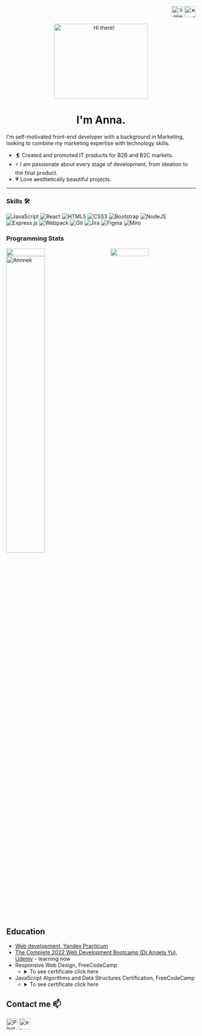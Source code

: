 <p align="right">
    <a href="https://www.linkedin.com/in/anna-nekhorosheva/"><img align="" src="https://img.shields.io/badge/linkedin-%230077B5.svg?style=for-the-badge&logo=linkedin&logoColor=white" alt="linkedin" height="30" /></a>
    <a href="mailto:nekhorosheva.ann@gmail.com"> <img align="" src="https://img.shields.io/badge/Gmail-D14836?style=for-the-badge&logo=gmail&logoColor=white" alt="e-mail" height="30"/> </a>
</p>
<div align="center">
  <img src="https://media1.giphy.com/media/kFUezYvRCwweoRfc6f/giphy.gif?cid=ecf05e47mol24l2a0s6zx10q9717nnqpkpwfnumxn3l59kxp&rid=giphy.gif&ct=s" alt="Hi there!" width="250" height="200">  
<h1 align="center">I'm Anna.</h1>
</div>

I'm self-motivated front-end developer with a background in Marketing, looking to combine my marketing expertise with technology skills.

- 🏄‍ Created and promoted IT products for B2B and B2C markets.
- ⚡ I am passionate about every stage of development, from ideation to the final product.
- 💗 Love aesthetically beautiful projects.

---

### Skills 🛠️

![JavaScript](https://img.shields.io/badge/javascript-%23323330.svg?style=for-the-badge&logo=javascript&logoColor=%23F7DF1E)
![React](https://img.shields.io/badge/react-%2320232a.svg?style=for-the-badge&logo=react&logoColor=%2361DAFB)
![HTML5](https://img.shields.io/badge/html5-%23E34F26.svg?style=for-the-badge&logo=html5&logoColor=white)
![CSS3](https://img.shields.io/badge/css3-%231572B6.svg?style=for-the-badge&logo=css3&logoColor=white)
![Bootstrap](https://img.shields.io/badge/bootstrap-%23563D7C.svg?style=for-the-badge&logo=bootstrap&logoColor=white)
![NodeJS](https://img.shields.io/badge/node.js-6DA55F?style=for-the-badge&logo=node.js&logoColor=white)
![Express.js](https://img.shields.io/badge/express.js-%23404d59.svg?style=for-the-badge&logo=express&logoColor=%2361DAFB)
![Webpack](https://img.shields.io/badge/webpack-%238DD6F9.svg?style=for-the-badge&logo=webpack&logoColor=black)
![Git](https://img.shields.io/badge/git-%23F05033.svg?style=for-the-badge&logo=git&logoColor=white)
![Jira](https://img.shields.io/badge/jira-%230A0FFF.svg?style=for-the-badge&logo=jira&logoColor=white)
![Figma](https://img.shields.io/badge/figma-%23F24E1E.svg?style=for-the-badge&logo=figma&logoColor=white)
![Miro]('/../images/miro.png')

<!-- ![TypeScript](https://img.shields.io/badge/typescript-%23007ACC.svg?style=for-the-badge&logo=typescript&logoColor=white) -->

### Programming Stats

<div style="display: flex; justify-content: space-between; width: 100%">
  <img width="45%" src="https://github-readme-stats.vercel.app/api/top-langs?username=Annnek&show_icons=true&locale=en&layout=compact">
  <img width="45%" src="https://github-readme-stats.vercel.app/api?username=Annnek&show_icons=true&locale=en">
</div>

<img width="45%" src="https://github-readme-streak-stats.herokuapp.com/?user=Annnek&" alt="Annnek" />

## Education

<ul>
 <li><a href="https://practicum.yandex.ru/web/" target="_blank">Web development, Yandex Practicum</a></li>
 <li><a href="https://www.udemy.com/course/the-complete-web-development-bootcamp/" target="_blank">The Complete 2022 Web Development Bootcamp (Dr.Angela Yu), Udemy</a> - learning now</li>
 <li>Responsive Web Design, FreeCodeCamp
   <ul>
     <li><details><summary>To see certificate click here</summary>
       <a href="https://www.freecodecamp.org/certification/Annnek/responsive-web-design" target="_blank">https://www.freecodecamp.org/certification/Annnek/responsive-web-design</a>
       </details>
     </li>
   </ul> 
 </li>
 <li>JavaScript Algorithms and Data Structures Certification, FreeCodeCamp
   <ul>
     <li><details><summary>To see certificate click here</summary>
         <a href="https://www.freecodecamp.org/certification/Annnek/javascript-algorithms-and-data-structures" target="_blank">https://www.freecodecamp.org/certification/Annnek/javascript-algorithms-and-data-structures</a>
         </details>
     </li>
   </ul> 
 </li>
</ul>          
  
## Contact me 📫
<p align="left">
  <a href="https://www.linkedin.com/in/anna-nekhorosheva/"><img align="" src="https://img.shields.io/badge/linkedin-%230077B5.svg?style=for-the-badge&logo=linkedin&logoColor=white" alt="Photo Anna" height="30" /></a>
  <a href="mailto:nekhorosheva.ann@gmail.com"> <img align="" src="https://img.shields.io/badge/Gmail-D14836?style=for-the-badge&logo=gmail&logoColor=white" alt="e-mail" height="30"/> </a>
</p>

<!-- <h3>My projects</h3>

<table border="1">
  <tr>
    <th>Project</th>
    <th width="35%">Preview</th>
  </tr> -->
  <!-- Company's blog -->
  <!-- <tr>
    <td>
      <h3 style="color: blue">Company's blog</h3>
      <p><strong>Tools: Html/CSS, Flexbox, Variables</strong></p>
      <p>Company's blog is designed to attract and retain potential customers. My tasks:</p>
      <ul>
        <li>Development and adaptive layout of the blog user interface;</li>
        <li>Assistance with setting up blog integration with CMS Wordpress;</li>
        <li>Setting animation when hovering over the article image and menu;</li>
        <li>Content management.</li>
      </ul>  
      <p>This is a working project, I haven’t saved the code.</p>
      <p>You can see the result <a href="/images/blog.jpg" target="_blank">here</a> or you can click on the image on the right.</p>        
    </td>
    <td>
      <p>Click preview</p>
      <a href="/images/blog.jpg" target="_blank"><img src ="./images/blog_small.jpg" alt="blog preview"></a>
    </td>
  </tr> -->
  <!-- Feedback form     -->
  <!-- <tr>
    <td>
      <h3 style="color: blue">Feedback form</h3>
      <p><strong>Tools: Html/Css, CSS-Flexbox, CSS-Variables </strong></p>
      <p>Client's personal account: an internal tool for customer retention and growth of loyalty to the company, where clients see how their property is being sold. The feedback form allows the customer to quickly report a problem or thank the company.</p>
      <p>Details of this project can be read <a href="https://vc.ru/tribuna/245607-lichnyy-kabinet-klienta-kak-instrument-prodazh-kakoy-funkcional-rabotaet"> in the article on my blog in VC </a></p>
      <p>My tasks:</p>
      <ul>
        <li>Development and adaptive layout of two html/css blocks - 'Report a problem' and 'Leave feedback';</li>
        <li>Programming open/close modal pop-up;</li>
        <li>Setting up sending the entered data to the mail of the head of the sales and marketing departments;</li>
      </ul>
      <p>The functions of the personal account are available only to the clients of the company.</p>
      <p>You can see the example <a href="https://homeapp.ru/profile/realty/example/view" target="_blank">here</a> or you can click on the image on the right.</p>
    </td>
    <td>
      <p>Click preview</p>
      <a href="https://homeapp.ru/profile/realty/example/view" target="_blank"><img src ="images/user_account_small.jpg" alt="user account preview"></a>
    </td>
  </tr> -->
<!-- E-commerce project -->
  <!-- <tr>
    <td>
      <h3 style="color: blue">E-commerce project</h3>
      <p><strong>Tools: Html/Css, CSS-Flexbox, CSS-Variables, Grids</strong></p>
      <p>Beautiful project for e-commerce. Originally created with Html/CSS</p>
      <p>My project has the following functions: </p>
      <ul>
        <li>One page project with internal navigation;</li>
        <li>Different type of input-data – text, e-mail, number, min-max;</li>
        <li>Dropdown-elements, checkboxes, radio-button;</li>
      </ul>
      <p>You can find the code <a href="https://github.com/Annnek/e-commerce">here</a>.</p> 
      <p>The result is <a href="https://annnek.github.io/e-commerce/">here</a> or you can click on the image on the right./p>
    </td>
    <td>
      <p>Click preview</p>
      <a href="https://annnek.github.io/e-commerce/"><img src ="images/ecommerce_small.jpg" alt="E-commerce preview"></a>
    </td>
  </tr>       -->
<!-- Travel guide -->
  <!-- <tr>
    <td>
      <h3 style="color: blue">Travel guide</h3>
      <p><strong>Tools: Html/Css, Flexbox, Grid, CSS-animation</strong></p>
      <p>Project “Traveling around Russia” is an responsive site for planning trips around Russia with a lot of photos.</p>
      <p>My project has the following functions: </p>
      <ul>
        <li>Layout according to BEM methodology;</li>
        <li>Adaptability at different resolutions - 1280px, 1024px, 768px, 320px, including breakpoints;</li>
        <li>Using grid and flex technologies;</li>
        <li>Pseudo-classes and pseudo-elements, animation to create interactivity;</li>
        <li>Variety of semantics;</li>        
      </ul>
      <p>You can find the code <a href="https://github.com/Annnek/russian-travel" target="_blank">here</a>.</p>
      <p>The result <a href="https://annnek.github.io/russian-travel/" target="_blank">here</a> or you can click on the image on the right.</p> 
    </td>
    <td>
      <p>Click preview</p>
      <a href="https://annnek.github.io/russian-travel/"><img src ="images/travel2_small.jpg" alt="Travel around Russia preview"></a>
    </td>
  </tr> -->
  <!-- How to learn -->
  <!-- <tr>
    <td>
      <h3 style="color: blue">How to learn</h3>   
      <p><strong>Tools: Html/Css, Flexbox, Grid, CSS-animation</strong></p>
      <p>Pet project on the Yandex Practicum course, training different CSS features</p>
      <p>My project has the following functions: </p>
      <ul>
        <li>cross-browser compatibility;</li>
        <li>flexbox and element positioning at XYZ levels;</li>
        <li>animation and transformation on the example of pictures and links;</li>
        <li>use of widgets, iframe;</li>
        <li>Layout according to BEM methodology;</li>        
      </ul>
      <p>You can find the code <a href="https://github.com/Annnek/how-to-learn" target="_blank">here</a>.</p>
      <p>The result <a href="https://annnek.github.io/how-to-learn/" target="_blank">here</a> or you can click on the image on the right.</p>    
    </td>
    <td>
      <p>Click preview</p>
      <a href="https://annnek.github.io/how-to-learn/"><img src ="images/learn_small.jpg" alt="How to learn preview"></a>
    </td>
  </tr> -->
<!-- Change picture     -->
  <!-- <tr>
    <td>
      <h3 style="color: blue">JavaScript: change picture</h3>
      <p><strong>Tools: JavaScript, Html/Css, Flexbox, Grid, Variables </strong></p>
      <p>Pet project - you can select the type of photos by clicking a button.</p>   
      <p>Functions:</p>
      <ul>
        <li>The project is implemented on JS and CSS using Grid Layout technology, pseudo-classes and pseudo-elements;</li>
        <li>Functionality - photo selection by radio button;</li>        
      </ul>
      <p>You can find the code <a href="https://github.com/Annnek/change-picture" target="_blank">here</a>.</p>
      <p>The result <a href="https://annnek.github.io/change-picture/" target="_blank">here</a> or you can click on the image on the right.</p>
    </td>
    <td>
      <p>Click preview</p>
      <a href="https://annnek.github.io/change-picture/" target="_blank"><img src ="images/change-picture_small.jpg" alt="user account preview"></a>
    </td>
  </tr> -->
<!-- Form article     -->
  <!-- <tr>
    <td>
      <h3 style="color: blue">JavaScript: form for adding articles</h3>
      <p><strong>Tools: JavaScript, Html/Css, Flexbox, Variables </strong></p>
      <p>Pet project - a form for publishing articles.</p>   
      <p>Functions:</p>
      <ul>
        <li>The form exits by clicking on the arrow and hides outside the window;</li>
        <li>Setting required input fields;</li>
        <li>Different type of input-data - text, e-mail, number, min-max etc;</li>
        <li>Dropdown-elements, checkboxes, radio-button;</li>
        <li>Submit and reset buttons;</li>        
      </ul>
      <p>You can find the code <a href="https://github.com/Annnek/form_articles" target="_blank">here</a>.</p>
      <p>The result <a href="https://annnek.github.io/form_articles/" target="_blank">here</a> or you can click on the image on the right.</p>
    </td>
    <td>
      <p>Click preview</p>
      <a href="https://annnek.github.io/form_articles/" target="_blank"><img src ="images/form_small.jpg" alt="Preview project form"></a>
    </td>
  </tr> -->

  <!-- <tr>
    <td>
      <h3 style="color: blue">Portfolio</h3>
      <p><strong>Tools: Bootstrap, Html/Css, CSS-Flexbox, CSS-Variables</strong></p>
      <p>All my projects in one place. Originally created with Html/CSS, then modified with Bootstrap</p>
      <p>My project has the following functions:</p>
      <ul>
        <li>One page project with internal navigation;</li>
        <li>Adaptive layout;</li>
        <li>The project block is made with CSS-Flexbox, expands when you click Show all</li>
      </ul>
      <p>You can find the code <a href="https://github.com/Annnek/My-portfolio" target="_blank">here</a>. Deploy is <a href="https://annnek.github.io/My-portfolio/" target="_blank">here</a> or you can click on the image on the right.</p>
    </td>
    <td>
      <p>Click preview</p>
      <a href="https://annnek.github.io/My-portfolio/" target="_blank"><img src ="images/portfolio_small.jpg" alt="Preview my portfolio"></a>
    </td>
  </tr>      
  <tr>
    <td>
      <h3 style="color: blue">Codewars tasks</h3>
      <p><strong>Tools: Java Script</strong></p>
      <p><img title="codewars" src="https://img.shields.io/badge/Codewars-B1361E?style=for-the-badge&logo=codewars&logoColor=grey" alt="codewars" height="20">  Codewars exercises</p>          
    </td>
    <td>
      <details><summary>Statistic is here</summary>
        <p><a href="https://www.codewars.com/users/Annnek/stats?target=_blank">
          <img src="https://www.codewars.com/users/Annnek/badges/small" alt="codewars"></img></a></p>
      </details>
    </td>
  </tr>
</table> -->
